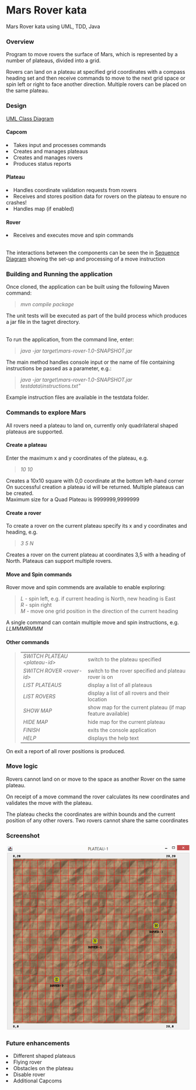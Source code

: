 # Mars Rover kata
Mars Rover kata using UML, TDD, Java

### Overview
Program to move rovers the surface of Mars, which is represented by a number of plateaus, divided into a grid.
<p>Rovers can land on a plateau at specified grid coordinates with a compass heading set and then receive commands 
to move to the next grid space or spin left or right to face another direction.
Multiple rovers can be placed on the same plateau. 

### Design
[UML Class Diagram](https://github.com/probert999/mars-rover/blob/main/uml/MarsRoverClassDiagram.png)

#### Capcom
<li>Takes input and processes commands 
<li>Creates and manages plateaus
<li>Creates and manages rovers
<li>Produces status reports

#### Plateau
<li>Handles coordinate validation requests from rovers
<li>Receives and stores position data for rovers on the plateau to ensure no crashes!
<li>Handles map (if enabled)

#### Rover
<li>Receives and executes move and spin commands

<br>The interactions between the components can be seen the in 
[Sequence Diagram](https://github.com/probert999/mars-rover/blob/main/uml/MarsRoverSequenceDiagram.png)
showing the set-up and processing of a move instruction


### Building and Running the application
Once cloned, the application can be built using the following Maven command:

><i>mvn compile package</i>

The unit tests will be executed as part of the build process which produces a jar file in the tagret directory.

<br>To run the application, from the command line, enter:

><i>java -jar target\\mars-rover-1.0-SNAPSHOT.jar</i>

The main method handles console input or the name of file containing instructions be passed as a parameter, e.g.:

><i>java -jar target\\mars-rover-1.0-SNAPSHOT.jar testdata\\instructions.txt"</i>

Example instruction files are available in the testdata folder.

### Commands to explore Mars
All rovers need a plateau to land on, currently only quadrilateral shaped plateaus are supported.

#### Create a plateau 
Enter the maximum x and y coordinates of the plateau, e.g.

><i>10 10</i>    

Creates a 10x10 square with 0,0 coordinate at the bottom left-hand corner
<BR>On successful creation a plateau id will be returned. Multiple plateaus can be created.
<BR>Maximum size for a Quad Plateau is 9999999,9999999

#### Create a rover
To create a rover on the current plateau specify its x and y coordinates and heading, e.g.

><i>3 5 N</i>

Creates a rover on the current plateau at coordinates 3,5 with a heading of North.
Plateaus can support multiple rovers.

#### Move and Spin commands 
Rover move and spin commends are available to enable exploring:
><i>L</i> - spin left, e.g. if current heading is North, new heading is East
><br><i>R</i> - spin right
><br><i>M</i> - move one grid position in the direction of the current heading

A single command can contain multiple move and spin instructions, e.g. <i>LLMMMRMMM</i>

#### Other commands
<blockquote>
<table>
<tr><td><i>SWITCH PLATEAU &lt;plateau-id&gt;</i></td><td>switch to the plateau specified</td></tr>
<tr><td><i>SWITCH ROVER &lt;rover-id&gt;</i></td><td>switch to the rover specified and plateau rover is on</td></tr>
<tr><td><i>LIST PLATEAUS</i></td><td>display a list of all plateaus</td></tr>
<tr><td><i>LIST ROVERS</i></td><td>display a list of all rovers and their location</td></tr>
<tr><td><i>SHOW MAP</i></td><td>show map for the current plateau (if map feature available)</td></tr>
<tr><td><i>HIDE MAP</i></td><td>hide map for the current plateau</td></tr>
<tr><td><i>FINISH</i></td><td>exits the console application</td></tr>
<tr><td><i>HELP</i></td><td>displays the help text</td></tr>
</table>
</blockquote>

On exit a report of all rover positions is produced.

### Move logic
Rovers cannot land on or move to the space as another Rover on the same plateau.  

On receipt of a move command the rover calculates its new coordinates and validates the move with the plateau.

The plateau checks the coordinates are within bounds and the current position of any other rovers. Two rovers cannot share the same coordinates

### Screenshot
![](img/screenshot.png?raw=true)



### Future enhancements
<li>Different shaped plateaus
<li>Flying rover
<li>Obstacles on the plateau
<li>Disable rover
<li>Additional Capcoms